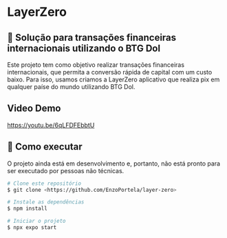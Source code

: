 # LayerZero


## 📝 Solução  para transações financeiras internacionais utilizando o BTG Dol
Este projeto tem como objetivo realizar  transações financeiras internacionais, que permita a conversão rápida de capital com um custo baixo. Para isso, usamos criamos a LayerZero aplicativo que realiza pix em qualquer paíse do mundo utilizando BTG Dol.

## Video Demo
https://youtu.be/6qLFDFEbbtU

## 🔑 Como executar
O projeto ainda está em desenvolvimento e, portanto, não está pronto para ser executado por pessoas não técnicas.
```bash
# Clone este repositório
$ git clone <https://github.com/EnzoPortela/layer-zero>

# Instale as dependências
$ npm install

# Iniciar o projeto
$ npx expo start

```
